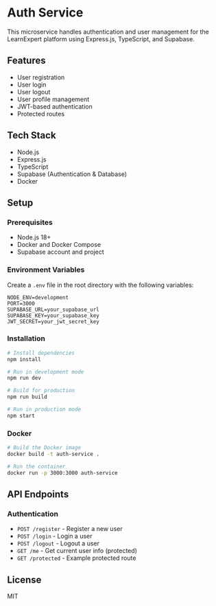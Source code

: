 # Auth Service

This microservice handles authentication and user management for the LearnExpert platform using Express.js, TypeScript, and Supabase.

## Features

- User registration
- User login
- User logout
- User profile management
- JWT-based authentication
- Protected routes

## Tech Stack

- Node.js
- Express.js
- TypeScript
- Supabase (Authentication & Database)
- Docker

## Setup

### Prerequisites

- Node.js 18+
- Docker and Docker Compose
- Supabase account and project

### Environment Variables

Create a `.env` file in the root directory with the following variables:

```
NODE_ENV=development
PORT=3000
SUPABASE_URL=your_supabase_url
SUPABASE_KEY=your_supabase_key
JWT_SECRET=your_jwt_secret_key
```

### Installation

```bash
# Install dependencies
npm install

# Run in development mode
npm run dev

# Build for production
npm run build

# Run in production mode
npm start
```

### Docker

```bash
# Build the Docker image
docker build -t auth-service .

# Run the container
docker run -p 3000:3000 auth-service
```

## API Endpoints

### Authentication

- `POST /register` - Register a new user
- `POST /login` - Login a user
- `POST /logout` - Logout a user
- `GET /me` - Get current user info (protected)
- `GET /protected` - Example protected route

## License

MIT 